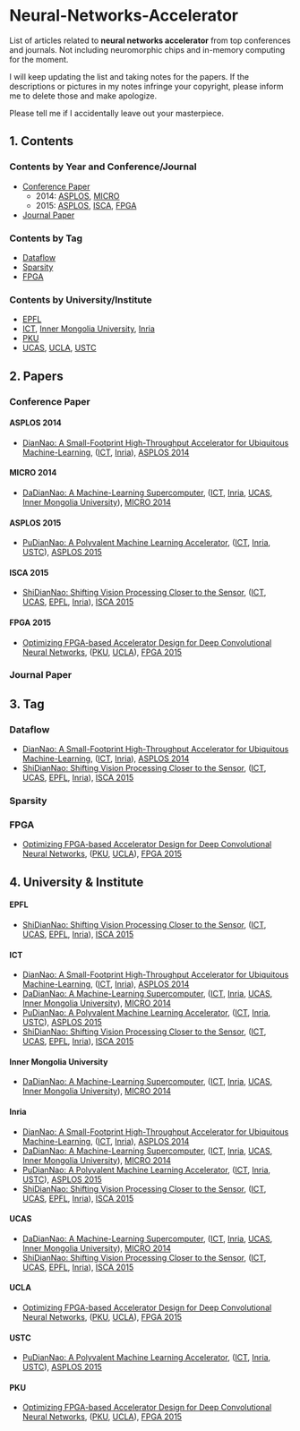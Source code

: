 # Neural-Networks-Accelerator
List of articles related to **neural networks accelerator** from top conferences and journals. Not including neuromorphic chips and in-memory computing for the moment.

I will keep updating the list and taking notes for the papers. If the descriptions or pictures in my notes infringe your copyright, please inform me to delete those and make apologize.

Please tell me if I accidentally leave out your masterpiece.

## 1. Contents

### Contents by Year and Conference/Journal

- [Conference Paper](#conference-paper)
    - 2014: [ASPLOS](#asplos-2014), [MICRO](#micro-2014)
    - 2015: [ASPLOS](#asplos-2015), [ISCA](#isca-2015), [FPGA](#fpga-2015)
- [Journal Paper](journal-paper)

### Contents by Tag

- [Dataflow](#dataflow)
- [Sparsity](#sparsity)
- [FPGA](#fpga)

### Contents by University/Institute

- [EPFL](#epfl)
- [ICT](#ict), [Inner Mongolia University](#inner-mongolia-university), [Inria](#inria)
- [PKU](#pku)
- [UCAS](#ucas), [UCLA](#ucla), [USTC](#ustc)

## 2. Papers

### Conference Paper

#### ASPLOS 2014
- [DianNao: A Small-Footprint High-Throughput Accelerator for Ubiquitous Machine-Learning](/2014/ASPLOS/DianNao-A-Small-Footprint-High-Throughput-Accelerator/note.md), ([ICT](#ict), [Inria](#inria)), [ASPLOS 2014](#asplos-2014)

#### MICRO 2014
- [DaDianNao: A Machine-Learning Supercomputer](/2014/MICRO/DaDianNao-A-Machine-Learning-Supercomputer/note.md), ([ICT](#ict), [Inria](#inria), [UCAS](#ucas), [Inner Mongolia University](#inner-mongolia-university)), [MICRO 2014](#micro-2014)

#### ASPLOS 2015
- [PuDianNao: A Polyvalent Machine Learning Accelerator](/2015/ASPLOS/PuDianNao-A-Polyvalent-Machine-Learning-Accelerator/note.md), ([ICT](#ict), [Inria](#inria), [USTC](#ustc)), [ASPLOS 2015](#asplos-2015)

#### ISCA 2015
- [ShiDianNao: Shifting Vision Processing Closer to the Sensor](/2015/FPGA/ShiDianNao-Shifting-Vision-Processing-Closer-to-the-Sensor/note.md), ([ICT](#ict), [UCAS](#ucas), [EPFL](#epfl), [Inria](#inria)), [ISCA 2015](#isca-2015)

#### FPGA 2015
- [Optimizing FPGA-based Accelerator Design for Deep Convolutional Neural Networks](/2015/FPGA/Optimizing-FPGA-based-Accelerator-Design-for-Deep-Convolutional-Neural-Networks/note.md), ([PKU](#pku), [UCLA](#ucla)), [FPGA 2015](#fpga-2015)

### Journal Paper

## 3. Tag

### Dataflow

- [DianNao: A Small-Footprint High-Throughput Accelerator for Ubiquitous Machine-Learning](/2014/ASPLOS/DianNao-A-Small-Footprint-High-Throughput-Accelerator/note.md), ([ICT](#ict), [Inria](#inria)), [ASPLOS 2014](#asplos-2014)
- [ShiDianNao: Shifting Vision Processing Closer to the Sensor](/2015/FPGA/ShiDianNao-Shifting-Vision-Processing-Closer-to-the-Sensor/note.md), ([ICT](#ict), [UCAS](#ucas), [EPFL](#epfl), [Inria](#inria)), [ISCA 2015](#isca-2015)

### Sparsity

### FPGA

- [Optimizing FPGA-based Accelerator Design for Deep Convolutional Neural Networks](/2015/FPGA/Optimizing-FPGA-based-Accelerator-Design-for-Deep-Convolutional-Neural-Networks/note.md), ([PKU](#pku), [UCLA](#ucla)), [FPGA 2015](#fpga-2015)

## 4. University & Institute

#### EPFL
- [ShiDianNao: Shifting Vision Processing Closer to the Sensor](/2015/FPGA/ShiDianNao-Shifting-Vision-Processing-Closer-to-the-Sensor/note.md), ([ICT](#ict), [UCAS](#ucas), [EPFL](#epfl), [Inria](#inria)), [ISCA 2015](#isca-2015)


#### ICT
- [DianNao: A Small-Footprint High-Throughput Accelerator for Ubiquitous Machine-Learning](/2014/ASPLOS/DianNao-A-Small-Footprint-High-Throughput-Accelerator/note.md), ([ICT](#ict), [Inria](#inria)), [ASPLOS 2014](#asplos-2014)
- [DaDianNao: A Machine-Learning Supercomputer](/2014/MICRO/DaDianNao-A-Machine-Learning-Supercomputer/note.md), ([ICT](#ict), [Inria](#inria), [UCAS](#ucas), [Inner Mongolia University](#inner-mongolia-university)), [MICRO 2014](#micro-2014)
- [PuDianNao: A Polyvalent Machine Learning Accelerator](/2015/ASPLOS/PuDianNao-A-Polyvalent-Machine-Learning-Accelerator/note.md), ([ICT](#ict), [Inria](#inria), [USTC](#ustc)), [ASPLOS 2015](#asplos-2015)
- [ShiDianNao: Shifting Vision Processing Closer to the Sensor](/2015/FPGA/ShiDianNao-Shifting-Vision-Processing-Closer-to-the-Sensor/note.md), ([ICT](#ict), [UCAS](#ucas), [EPFL](#epfl), [Inria](#inria)), [ISCA 2015](#isca-2015)

#### Inner Mongolia University
- [DaDianNao: A Machine-Learning Supercomputer](/2014/MICRO/DaDianNao-A-Machine-Learning-Supercomputer/note.md), ([ICT](#ict), [Inria](#inria), [UCAS](#ucas), [Inner Mongolia University](#inner-mongolia-university)), [MICRO 2014](#micro-2014)

#### Inria
- [DianNao: A Small-Footprint High-Throughput Accelerator for Ubiquitous Machine-Learning](/2014/ASPLOS/DianNao-A-Small-Footprint-High-Throughput-Accelerator/note.md), ([ICT](#ict), [Inria](#inria)), [ASPLOS 2014](#asplos-2014)
- [DaDianNao: A Machine-Learning Supercomputer](/2014/MICRO/DaDianNao-A-Machine-Learning-Supercomputer/note.md), ([ICT](#ict), [Inria](#inria), [UCAS](#ucas), [Inner Mongolia University](#inner-mongolia-university)), [MICRO 2014](#micro-2014)
- [PuDianNao: A Polyvalent Machine Learning Accelerator](/2015/ASPLOS/PuDianNao-A-Polyvalent-Machine-Learning-Accelerator/note.md), ([ICT](#ict), [Inria](#inria), [USTC](#ustc)), [ASPLOS 2015](#asplos-2015)
- [ShiDianNao: Shifting Vision Processing Closer to the Sensor](/2015/FPGA/ShiDianNao-Shifting-Vision-Processing-Closer-to-the-Sensor/note.md), ([ICT](#ict), [UCAS](#ucas), [EPFL](#epfl), [Inria](#inria)), [ISCA 2015](#isca-2015)

#### UCAS
- [DaDianNao: A Machine-Learning Supercomputer](/2014/MICRO/DaDianNao-A-Machine-Learning-Supercomputer/note.md), ([ICT](#ict), [Inria](#inria), [UCAS](#ucas), [Inner Mongolia University](#inner-mongolia-university)), [MICRO 2014](#micro-2014)
- [ShiDianNao: Shifting Vision Processing Closer to the Sensor](/2015/FPGA/ShiDianNao-Shifting-Vision-Processing-Closer-to-the-Sensor/note.md), ([ICT](#ict), [UCAS](#ucas), [EPFL](#epfl), [Inria](#inria)), [ISCA 2015](#isca-2015)

#### UCLA
- [Optimizing FPGA-based Accelerator Design for Deep Convolutional Neural Networks](/2015/FPGA/Optimizing-FPGA-based-Accelerator-Design-for-Deep-Convolutional-Neural-Networks/note.md), ([PKU](#pku), [UCLA](#ucla)), [FPGA 2015](#fpga-2015)

#### USTC
- [PuDianNao: A Polyvalent Machine Learning Accelerator](/2015/ASPLOS/PuDianNao-A-Polyvalent-Machine-Learning-Accelerator/note.md), ([ICT](#ict), [Inria](#inria), [USTC](#ustc)), [ASPLOS 2015](#asplos-2015)

#### PKU
- [Optimizing FPGA-based Accelerator Design for Deep Convolutional Neural Networks](/2015/FPGA/Optimizing-FPGA-based-Accelerator-Design-for-Deep-Convolutional-Neural-Networks/note.md), ([PKU](#pku), [UCLA](#ucla)), [FPGA 2015](#fpga-2015)
